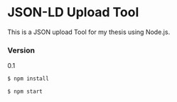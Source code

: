 # JSON-LD Upload Tool

This is a JSON upload Tool for my thesis using Node.js.

### Version
0.1

```sh
$ npm install
```

```sh
$ npm start
```